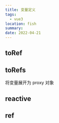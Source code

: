 ```yaml
---
title: 变量定义
tags:
  - vue3
location: fish
summary:
date: 2022-04-21
---
```


## toRef

## toRefs

将变量展开为 proxy 对象

## reactive

## ref
